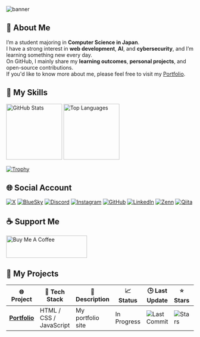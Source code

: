 ![banner](https://pbs.twimg.com/profile_banners/21089269/1737703120/1500x500)

## 👋 About Me

I’m a student majoring in **Computer Science in Japan**.  
I have a strong interest in **web development**, **AI**, and **cybersecurity**, and I’m learning something new every day.  
On GitHub, I mainly share my **learning outcomes**, **personal projects**, and open-source contributions.  
If you'd like to know more about me, please feel free to visit my [Portfolio](https://ibit.dev/).



## 🧠 My Skills

<p align="left"> 
  <img alt="GitHub Stats" height="150px" src="https://github-readme-stats.vercel.app/api?username=ibit&hide=issues&show_icons=true&bg_color=30,e96443,904e95&title_color=fff&text_color=fff" />
  <img alt="Top Languages" height="150px" src="https://github-readme-stats.vercel.app/api/top-langs/?username=ibit&layout=compact&bg_color=30,e96443,904e95&title_color=fff&text_color=fff" />
</p>

[![Trophy](https://github-profile-trophy.vercel.app/?username=ibit&bg_color=30,e96443,904e95&title_color=fff&text_color=fff)](https://github.com/ryo-ma/github-profile-trophy)



## 🌐 Social Account

[![X](https://img.shields.io/badge/Twitter-%231DA1F2.svg?style=for-the-badge&logo=Twitter&logoColor=white)](https://twitter.com/ibit)
[![BlueSky](https://img.shields.io/badge/BlueSky-00A1F1.svg?style=for-the-badge&logo=bird&logoColor=white)](https://bsky.app/profile/ibit.bsky.social)
[![Discord](https://img.shields.io/badge/Discord-%237289DA.svg?style=for-the-badge&logo=discord&logoColor=white)](https://discord.gg/ibit.dev)
[![Instagram](https://img.shields.io/badge/Instagram-%23E4405F.svg?style=for-the-badge&logo=Instagram&logoColor=white)](https://instagram.com/yourusername)
[![GitHub](https://img.shields.io/badge/Github-181717.svg?style=for-the-badge&logo=github&logoColor=white)](https://github.com/ibit)
[![LinkedIn](https://img.shields.io/badge/LinkedIn-%230077B5.svg?style=for-the-badge&logo=linkedin&logoColor=white)](https://www.linkedin.com/in/this-is-ibit)
[![Zenn](https://img.shields.io/badge/Zenn-3EA8FF.svg?style=for-the-badge&logo=zenn&logoColor=white)](https://zenn.dev/ibit)
[![Qiita](https://img.shields.io/badge/Qiita-55C500.svg?style=for-the-badge&logo=qiita&logoColor=white)](https://qiita.com/ibit)



## ☕ Support Me

<a href="https://www.buymeacoffee.com/ibit" target="_blank">
  <img src="https://cdn.buymeacoffee.com/buttons/v2/default-yellow.png" alt="Buy Me A Coffee" height="60px" width="217px" />
</a>



## 🚀 My Projects

<table>
  <thead>
    <tr>
      <th>🌐 Project</th>
      <th>🔧 Tech Stack</th>
      <th>📘 Description</th>
      <th>📈 Status</th>
      <th>🕒 Last Update</th>
      <th>⭐ Stars</th>
      <th>🔗 Demo</th>
    </tr>
  </thead>
  <tbody>
    <tr>
      <td><a href="https://github.com/ibit/portfolio"><b>Portfolio</b></a></td>
      <td>HTML / CSS / JavaScript</td>
      <td>My portfolio site</td>
      <td>In Progress</td>
      <td><img alt="Last Commit" src="https://img.shields.io/github/last-commit/ibit/website?style=flat-square&labelColor=343b41" /></td>
      <td><img alt="Stars" src="https://img.shields.io/github/stars/ibit/website?style=flat-square&labelColor=343b41"/></td>
      <td><a href="https://ibit.dev/">ibit.dev</a></td>
    </tr>
  </tbody>
</table>


